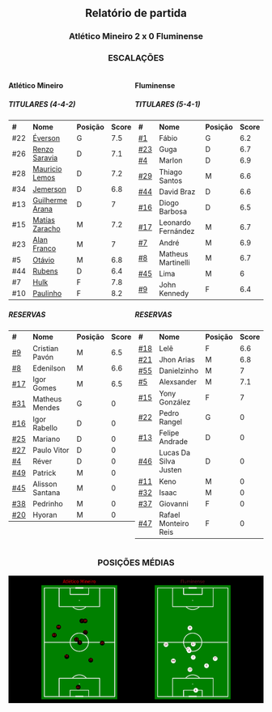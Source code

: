 <h2 style="text-align: center;">Relatório de partida</h3>

<h3 style="text-align: center;">Atlético Mineiro 2 x 0 Fluminense</h3>

<h3 style="text-align: center;">ESCALAÇÕES</h3>

<div style="text-align: left; display: grid; grid-template-columns: 1fr 1fr;">
  <div>
    <h4>Atlético Mineiro</h4>
    <table>
        <h5>TITULARES (4-4-2)</h5>
        <th>
        #
        </th>
        <th>
        Nome
        </th>
        <th>
        Posição
        </th>
        <th>
        Score
        </th>
        <tr>
            <td>#22
            </td>
            <td><a href="../players/11067499_870748.md">Éverson</a>
            </td>
            <td>G
            </td>
            <td>7.5
            </td>
        </tr><tr>
            <td>#26
            </td>
            <td><a href="../players/11067499_315916.md">Renzo Saravia</a>
            </td>
            <td>D
            </td>
            <td>7.1
            </td>
        </tr><tr>
            <td>#28
            </td>
            <td><a href="../players/11067499_385916.md">Mauricio Lemos</a>
            </td>
            <td>D
            </td>
            <td>7.2
            </td>
        </tr><tr>
            <td>#34
            </td>
            <td><a href="../players/11067499_328519.md">Jemerson</a>
            </td>
            <td>D
            </td>
            <td>6.8
            </td>
        </tr><tr>
            <td>#13
            </td>
            <td><a href="../players/11067499_1127439.md">Guilherme Arana</a>
            </td>
            <td>D
            </td>
            <td>7
            </td>
        </tr><tr>
            <td>#15
            </td>
            <td><a href="../players/11067499_859970.md">Matías Zaracho</a>
            </td>
            <td>M
            </td>
            <td>7.2
            </td>
        </tr><tr>
            <td>#23
            </td>
            <td><a href="../players/11067499_822729.md">Alan Franco</a>
            </td>
            <td>M
            </td>
            <td>7
            </td>
        </tr><tr>
            <td>#5
            </td>
            <td><a href="../players/11067499_552686.md">Otávio</a>
            </td>
            <td>M
            </td>
            <td>6.8
            </td>
        </tr><tr>
            <td>#44
            </td>
            <td><a href="../players/11067499_1093196.md">Rubens</a>
            </td>
            <td>D
            </td>
            <td>6.4
            </td>
        </tr><tr>
            <td>#7
            </td>
            <td><a href="../players/11067499_34705.md">Hulk</a>
            </td>
            <td>F
            </td>
            <td>7.8
            </td>
        </tr><tr>
            <td>#10
            </td>
            <td><a href="../players/11067499_885179.md">Paulinho</a>
            </td>
            <td>F
            </td>
            <td>8.2
            </td>
        </tr>
        </table>
        <table>
        <h5> RESERVAS</h5>
        <th>
        #
        </th>
        <th>
        Nome
        </th>
        <th>
        Posição
        </th>
        <th>
        Score
        </th>
        <tr>
            <td><a href="./players/11067499_358956.md">#9</a>
            </td>
            <td>Cristian Pavón
            </td>
            <td>M
            </td>
            <td>6.5
            </td>
        </tr><tr>
            <td><a href="./players/11067499_221636.md">#8</a>
            </td>
            <td>Edenilson
            </td>
            <td>M
            </td>
            <td>6.6
            </td>
        </tr><tr>
            <td><a href="./players/11067499_913598.md">#17</a>
            </td>
            <td>Igor Gomes
            </td>
            <td>M
            </td>
            <td>6.5
            </td>
        </tr><tr>
            <td><a href="./players/11067499_1018555.md">#31</a>
            </td>
            <td>Matheus Mendes
            </td>
            <td>G
            </td>
            <td>0
            </td>
        </tr><tr>
            <td><a href="./players/11067499_753662.md">#16</a>
            </td>
            <td>Igor Rabello
            </td>
            <td>D
            </td>
            <td>0
            </td>
        </tr><tr>
            <td><a href="./players/11067499_40076.md">#25</a>
            </td>
            <td>Mariano
            </td>
            <td>D
            </td>
            <td>0
            </td>
        </tr><tr>
            <td><a href="./players/11067499_1488136.md">#27</a>
            </td>
            <td>Paulo Vitor
            </td>
            <td>D
            </td>
            <td>0
            </td>
        </tr><tr>
            <td><a href="./players/11067499_39421.md">#4</a>
            </td>
            <td>Réver
            </td>
            <td>D
            </td>
            <td>0
            </td>
        </tr><tr>
            <td><a href="./players/11067499_594428.md">#49</a>
            </td>
            <td>Patrick
            </td>
            <td>M
            </td>
            <td>0
            </td>
        </tr><tr>
            <td><a href="./players/11067499_1471221.md">#45</a>
            </td>
            <td>Alisson Santana
            </td>
            <td>M
            </td>
            <td>0
            </td>
        </tr><tr>
            <td><a href="./players/11067499_874030.md">#38</a>
            </td>
            <td>Pedrinho
            </td>
            <td>M
            </td>
            <td>0
            </td>
        </tr><tr>
            <td><a href="./players/11067499_551348.md">#20</a>
            </td>
            <td>Hyoran
            </td>
            <td>M
            </td>
            <td>0
            </td>
        </tr>
     </table>
</div>
  <div>
    <h4>Fluminense</h4>
    <table>
        <h5>TITULARES (5-4-1)</h5>
        <th>
        #
        </th>
        <th>
        Nome
        </th>
        <th>
        Posição
        </th>
        <th>
        Score
        </th>
        <tr>
            <td><a href="./players/11067499_17785.md">#1</a>
            </td>
            <td>Fábio
            </td>
            <td>G
            </td>
            <td>6.2
            </td>
        </tr><tr>
            <td><a href="./players/11067499_928134.md">#23</a>
            </td>
            <td>Guga
            </td>
            <td>D
            </td>
            <td>6.7
            </td>
        </tr><tr>
            <td><a href="./players/11067499_331853.md">#4</a>
            </td>
            <td>Marlon
            </td>
            <td>D
            </td>
            <td>6.9
            </td>
        </tr><tr>
            <td><a href="./players/11067499_378590.md">#29</a>
            </td>
            <td>Thiago Santos
            </td>
            <td>M
            </td>
            <td>6.6
            </td>
        </tr><tr>
            <td><a href="./players/11067499_46942.md">#44</a>
            </td>
            <td>David Braz
            </td>
            <td>D
            </td>
            <td>6.6
            </td>
        </tr><tr>
            <td><a href="./players/11067499_243107.md">#16</a>
            </td>
            <td>Diogo Barbosa
            </td>
            <td>D
            </td>
            <td>6.5
            </td>
        </tr><tr>
            <td><a href="./players/11067499_846411.md">#17</a>
            </td>
            <td>Leonardo Fernández
            </td>
            <td>M
            </td>
            <td>6.7
            </td>
        </tr><tr>
            <td><a href="./players/11067499_1035996.md">#7</a>
            </td>
            <td>André
            </td>
            <td>M
            </td>
            <td>6.9
            </td>
        </tr><tr>
            <td><a href="./players/11067499_1067671.md">#8</a>
            </td>
            <td>Matheus Martinelli
            </td>
            <td>M
            </td>
            <td>6.7
            </td>
        </tr><tr>
            <td><a href="./players/11067499_807850.md">#45</a>
            </td>
            <td>Lima
            </td>
            <td>M
            </td>
            <td>6
            </td>
        </tr><tr>
            <td><a href="./players/11067499_1087399.md">#9</a>
            </td>
            <td>John Kennedy
            </td>
            <td>F
            </td>
            <td>6.4
            </td>
        </tr>
        </table>
        <table>
        <h5> RESERVAS</h5>
        <th>
        #
        </th>
        <th>
        Nome
        </th>
        <th>
        Posição
        </th>
        <th>
        Score
        </th>
        <tr>
            <td><a href="./players/11067499_1173457.md">#18</a>
            </td>
            <td>Lelê
            </td>
            <td>F
            </td>
            <td>6.6
            </td>
        </tr><tr>
            <td><a href="./players/11067499_844096.md">#21</a>
            </td>
            <td>Jhon Arias
            </td>
            <td>M
            </td>
            <td>6.8
            </td>
        </tr><tr>
            <td><a href="./players/11067499_840218.md">#55</a>
            </td>
            <td>Danielzinho
            </td>
            <td>M
            </td>
            <td>7
            </td>
        </tr><tr>
            <td><a href="./players/11067499_1185617.md">#5</a>
            </td>
            <td>Alexsander
            </td>
            <td>M
            </td>
            <td>7.1
            </td>
        </tr><tr>
            <td><a href="./players/11067499_351432.md">#15</a>
            </td>
            <td>Yony González
            </td>
            <td>F
            </td>
            <td>7
            </td>
        </tr><tr>
            <td><a href="./players/11067499_1092614.md">#22</a>
            </td>
            <td>Pedro Rangel
            </td>
            <td>G
            </td>
            <td>0
            </td>
        </tr><tr>
            <td><a href="./players/11067499_1502619.md">#13</a>
            </td>
            <td>Felipe Andrade
            </td>
            <td>D
            </td>
            <td>0
            </td>
        </tr><tr>
            <td><a href="./players/11067499_1521960.md">#46</a>
            </td>
            <td>Lucas Da Silva Justen
            </td>
            <td>D
            </td>
            <td>0
            </td>
        </tr><tr>
            <td><a href="./players/11067499_787607.md">#11</a>
            </td>
            <td>Keno
            </td>
            <td>M
            </td>
            <td>0
            </td>
        </tr><tr>
            <td><a href="./players/11067499_1464519.md">#32</a>
            </td>
            <td>Isaac
            </td>
            <td>M
            </td>
            <td>0
            </td>
        </tr><tr>
            <td><a href="./players/11067499_1036002.md">#37</a>
            </td>
            <td>Giovanni
            </td>
            <td>F
            </td>
            <td>0
            </td>
        </tr><tr>
            <td><a href="./players/11067499_1485293.md">#47</a>
            </td>
            <td>Rafael Monteiro Reis
            </td>
            <td>F
            </td>
            <td>0
            </td>
        </tr>
     </table>
  </div>
</div>

<h3 style="text-align: center;">POSIÇÕES MÉDIAS</h3>
<img src=avg_positions/11067499.png>